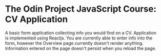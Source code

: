 # The Odin Project JavaScript Course: CV Application
A basic form application collecting info you would find on a CV. Application is implemented using Reactjs. You are currently able to enter info into the form, however the Overview page currently doesn't render anything. Information entered on the page doesn't persist when you reload the page.
